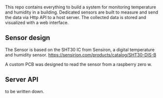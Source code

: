 This repo contains everything to build a system for monitoring temperature and humidity in a building.
Dedicated sensors are built to measure and send the data via Http API to a host server.
The collected data is stored and visualized with a web interface.

## Sensor design

The Sensor is based on the SHT30 IC from Sensiron, a digital temperature and humidity sensor.
https://sensirion.com/products/catalog/SHT30-DIS-B

A custom PCB was designed to read the sensor from a raspberry zero w.

## Server API

to be written down.
